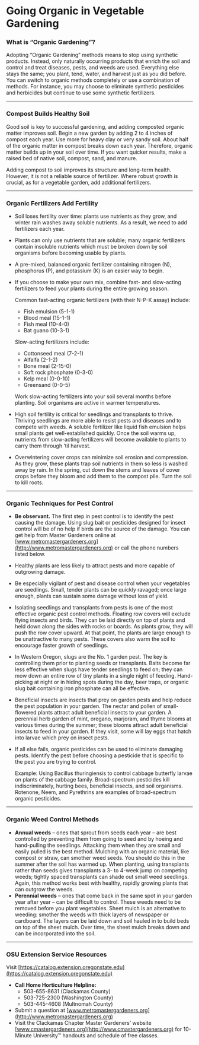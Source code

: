 # Going Organic in Vegetable Gardening

### What is “Organic Gardening”?

Adopting “Organic Gardening” methods means to stop using synthetic products. Instead, only naturally occurring products that enrich the soil and control and treat diseases, pests, and weeds are used. Everything else stays the same; you plant, tend, water, and harvest just as you did before. You can switch to organic methods completely or use a combination of methods. For instance, you may choose to eliminate synthetic pesticides and herbicides but continue to use some synthetic fertilizers.

---

### Compost Builds Healthy Soil

Good soil is key to successful gardening, and adding composted organic matter improves soil. Begin a new garden by adding 2 to 4 inches of compost each year. Use more for heavy clay or very sandy soil. About half of the organic matter in compost breaks down each year. Therefore, organic matter builds up in your soil over time. If you want quicker results, make a raised bed of native soil, compost, sand, and manure.

Adding compost to soil improves its structure and long-term health. However, it is not a reliable source of fertilizer. Where robust growth is crucial, as for a vegetable garden, add additional fertilizers.

---

### Organic Fertilizers Add Fertility

- Soil loses fertility over time: plants use nutrients as they grow, and winter rain washes away soluble nutrients. As a result, we need to add fertilizers each year.
- Plants can only use nutrients that are soluble; many organic fertilizers contain insoluble nutrients which must be broken down by soil organisms before becoming usable by plants.
- A pre-mixed, balanced organic fertilizer containing nitrogen (N), phosphorus (P), and potassium (K) is an easier way to begin.
- If you choose to make your own mix, combine fast- and slow-acting fertilizers to feed your plants during the entire growing season.

  Common fast-acting organic fertilizers (with their N-P-K assay) include:
  - Fish emulsion (5-1-1)
  - Blood meal (15-1-1)
  - Fish meal (10-4-0)
  - Bat guano (10-3-1)

  Slow-acting fertilizers include:
  - Cottonseed meal (7-2-1)
  - Alfalfa (2-1-2)
  - Bone meal (2-15-0)
  - Soft rock phosphate (0-3-0)
  - Kelp meal (0-0-10)
  - Greensand (0-0-5)

  Work slow-acting fertilizers into your soil several months before planting. Soil organisms are active in warmer temperatures.

- High soil fertility is critical for seedlings and transplants to thrive. Thriving seedlings are more able to resist pests and diseases and to compete with weeds. A soluble fertilizer like liquid fish emulsion helps small plants get well-established quickly. Once the soil warms up, nutrients from slow-acting fertilizers will become available to plants to carry them through ‘til harvest.
- Overwintering cover crops can minimize soil erosion and compression. As they grow, these plants trap soil nutrients in them so less is washed away by rain. In the spring, cut down the stems and leaves of cover crops before they bloom and add them to the compost pile. Turn the soil to kill roots.

---

### Organic Techniques for Pest Control

- **Be observant.** The first step in pest control is to identify the pest causing the damage. Using slug bait or pesticides designed for insect control will be of no help if birds are the source of the damage. You can get help from Master Gardeners online at [www.metromastergardeners.org](http://www.metromastergardeners.org) or call the phone numbers listed below.
- Healthy plants are less likely to attract pests and more capable of outgrowing damage.
- Be especially vigilant of pest and disease control when your vegetables are seedlings. Small, tender plants can be quickly ravaged; once large enough, plants can sustain some damage without loss of yield.
- Isolating seedlings and transplants from pests is one of the most effective organic pest control methods. Floating row covers will exclude flying insects and birds. They can be laid directly on top of plants and held down along the sides with rocks or boards. As plants grow, they will push the row cover upward. At that point, the plants are large enough to be unattractive to many pests. These covers also warm the soil to encourage faster growth of seedlings.
- In Western Oregon, slugs are the No. 1 garden pest. The key is controlling them prior to planting seeds or transplants. Baits become far less effective when slugs have tender seedlings to feed on; they can mow down an entire row of tiny plants in a single night of feeding. Hand-picking at night or in hiding spots during the day, beer traps, or organic slug bait containing iron phosphate can all be effective.
- Beneficial insects are insects that prey on garden pests and help reduce the pest population in your garden. The nectar and pollen of small-flowered plants attract adult beneficial insects to your garden. A perennial herb garden of mint, oregano, marjoram, and thyme blooms at various times during the summer; these blooms attract adult beneficial insects to feed in your garden. If they visit, some will lay eggs that hatch into larvae which prey on insect pests.
- If all else fails, organic pesticides can be used to eliminate damaging pests. Identify the pest before choosing a pesticide that is specific to the pest you are trying to control.

  Example: Using Bacillus thuringiensis to control cabbage butterfly larvae on plants of the cabbage family. Broad-spectrum pesticides kill indiscriminately, hurting bees, beneficial insects, and soil organisms. Rotenone, Neem, and Pyrethrins are examples of broad-spectrum organic pesticides.

---

### Organic Weed Control Methods

- **Annual weeds** – ones that sprout from seeds each year – are best controlled by preventing them from going to seed and by hoeing and hand-pulling the seedlings. Attacking them when they are small and easily pulled is the best method. Mulching with an organic material, like compost or straw, can smother weed seeds. You should do this in the summer after the soil has warmed up. When planting, using transplants rather than seeds gives transplants a 3- to 4-week jump on competing weeds; tightly spaced transplants can shade out small weed seedlings. Again, this method works best with healthy, rapidly growing plants that can outgrow the weeds.
- **Perennial weeds** – ones that come back in the same spot in your garden year after year – can be difficult to control. These weeds need to be removed before you plant vegetables. Sheet mulch is an alternative to weeding: smother the weeds with thick layers of newspaper or cardboard. The layers can be laid down and soil hauled in to build beds on top of the sheet mulch. Over time, the sheet mulch breaks down and can be incorporated into the soil.

---

### OSU Extension Service Resources

Visit [https://catalog.extension.oregonstate.edu](https://catalog.extension.oregonstate.edu)


- **Call Home Horticulture Helpline:**
  - 503-655-8631 (Clackamas County)
  - 503-725-2300 (Washington County)
  - 503-445-4608 (Multnomah County)
- Submit a question at [www.metromastergardeners.org](http://www.metromastergardeners.org)
- Visit the Clackamas Chapter Master Gardeners’ website [www.cmastergardeners.org](http://www.cmastergardeners.org) for 10-Minute University™ handouts and schedule of free classes.
